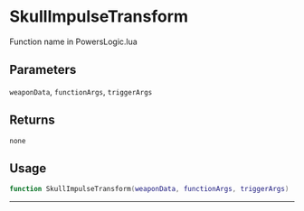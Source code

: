 # SkullImpulseTransform
Function name in PowersLogic.lua
## Parameters
`weaponData`, `functionArgs`, `triggerArgs`
## Returns
`none`
## Usage
```lua
function SkullImpulseTransform(weaponData, functionArgs, triggerArgs)
```
---
